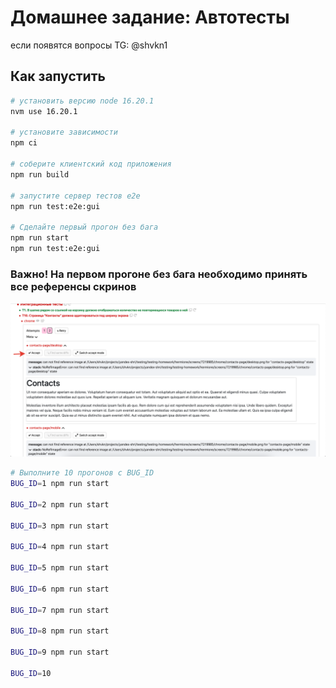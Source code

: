 # Домашнее задание: Автотесты

если появятся вопросы TG: @shvkn1 
## Как запустить

```sh
# установить версию node 16.20.1
nvm use 16.20.1

# установите зависимости
npm ci

# соберите клиентский код приложения
npm run build

# запустите сервер тестов e2e
npm run test:e2e:gui

# Сделайте первый прогон без бага
npm run start
npm run test:e2e:gui
```

### Важно! На первом прогоне без бага необходимо принять все референсы скринов
![img.png](img.png)

```sh
# Выполните 10 прогонов с BUG_ID
BUG_ID=1 npm run start

BUG_ID=2 npm run start

BUG_ID=3 npm run start

BUG_ID=4 npm run start

BUG_ID=5 npm run start

BUG_ID=6 npm run start

BUG_ID=7 npm run start

BUG_ID=8 npm run start

BUG_ID=9 npm run start

BUG_ID=10
```
